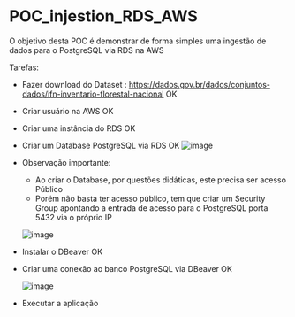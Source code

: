 # POC_injestion_RDS_AWS

O objetivo desta POC é demonstrar de forma simples uma ingestão de dados para o PostgreSQL via RDS na AWS

Tarefas:

- Fazer download do Dataset : https://dados.gov.br/dados/conjuntos-dados/ifn-inventario-florestal-nacional OK
- Criar usuário na AWS OK
- Criar uma instância do RDS OK
- Criar um Database PostgreSQL via RDS OK
  ![image](https://github.com/gsvimieiro/POC_injection_RDS_AWS/assets/25323854/11807007-b3ed-4e53-bdb9-05a1f8cd2e66)
- Observação importante:
  -   Ao criar o Database, por questões didáticas, este precisa ser acesso Público
  -   Porém não basta ter acesso público, tem que criar um Security Group apontando a entrada de acesso para o PostgreSQL porta 5432 via o próprio IP

    ![image](https://github.com/gsvimieiro/POC_injection_RDS_AWS/assets/25323854/97ae2ab6-e146-4c34-953f-b79b3e221df3)

- Instalar o DBeaver OK
- Criar uma conexão ao banco PostgreSQL via DBeaver OK

  ![image](https://github.com/gsvimieiro/POC_injection_RDS_AWS/assets/25323854/a8b0f4af-bca3-42e8-a60a-f7d2eceeb4b2)

- Executar a aplicação

